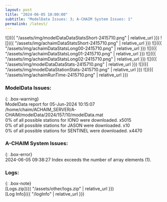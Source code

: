 ```yaml
---
layout: post
title: "2024-06-05 10:00:00"
subtitle: "ModelData Issues: 3; A-CHAIM System Issues: 1"
permalink: /latest/
---
```


![]({{ "/assets/img/modelDataDataStatsShort-2415710.png" | relative_url }})
![]({{ "/assets/img/achaimDataStatsShort-2415710.png" | relative_url }})
![]({{ "/assets/img/achaimDataStatsLong00-2415710.png" | relative_url }})
![]({{ "/assets/img/achaimDataStatsLong01-2415710.png" | relative_url }})
![]({{ "/assets/img/achaimDataStatsLong02-2415710.png" | relative_url }})
![]({{ "/assets/img/modelDataDataStats-2415710.png" | relative_url }})
![]({{ "/assets/img/modelDataStationStats-2415710.png" | relative_url }})
![]({{ "/assets/img/achaimRunTime-2415710.png" | relative_url }})


### ModelData Issues:  
  
{: .box-warning}  
 ModelData report for 05-Jun-2024 10:15:07   
 /home/chaim/ACHAIM_SERVER/A-CHAIM/modelData/2024/157/10/modelData.mat   
 0% of all possible stations for IONO were downloaded. x5015   
 0% of all possible stations for JASON were downloaded. x10   
 0% of all possible stations for SENTINEL were downloaded. x4470   
  
### A-CHAIM System Issues:  
  
{: .box-error}  
2024-06-05 09:38:27 Index exceeds the number of array elements (1).  

### Logs:  
  
{: .box-note}  
[Logs.zip]({{ "/assets/other/logs.zip" | relative_url }})  
[Log Info]({{ "/logInfo" | relative_url }})  

